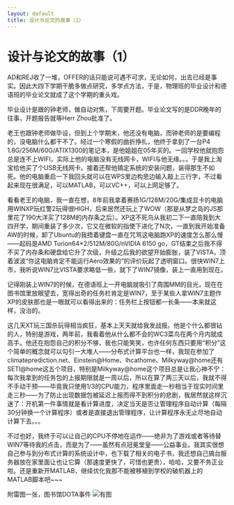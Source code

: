 ```yaml
---
layout: default
title: 设计与论文的故事（1）
---
```

# 设计与论文的故事（1）
AD和REJ收了一堆，OFFER的话只能说可遇不可求，无论如何，出去已经是事实。因此大四下学期干脆多做点研究，多学点方法，于是，物理班的毕业设计和德语班的毕业论文就成了这个学期的重头戏。

毕业设计是跟的钟老师，做自动对焦，下周要开题。毕业论文写的是DDR晚年的往事，开题报告就等Herr Zhou批准了。

老王也跟钟老师做毕设，但到上个学期末，他还没有电脑，而钟老师的是要编程的，没电脑什么都干不了。经过一个寒假的曲折挣扎，他终于拿到了一台P4 1.8G/256M/60G/ATIX1300的笔记本，是他姐姐在05年买的。一回学校他就抱怨总是连不上WIFI，实际上他的电脑没有无线网卡，WIFI与他无缘。。。于是我上淘宝给他买了个USB无线网卡。接着还帮他搞定系统的安装问题，装得那生不如死。他的电脑重启一下我回头就可以在WPS里边构思边输入敲上三行字，不过看起来现在很满足，可以MATLAB，可以VC++，可以上网足够了。

看看老王的电脑，我一直在想，8年前我拿着赛扬1G/128M/20G/集成显卡的电脑用WINXP玩红警2玩得很HIGH，后来居然还玩上了WOW（那是从梦之岛的JS那里花了190大洋买了128M的内存条之后）。XP这不死鸟从我初二下一直陪我到大四开学，期间重装了多少次，它又在微软的指使下进化了N次，一直到我开始准备AW的时候，卸了Ubuntu的我捂着键盘一直在咒骂这电脑跑XP的速度怎么那么慢——起码是AMD Turion64*2/512M/80G/nVIDIA 6150 go，GT结束之后我不得不买了内存条和硬盘给它升了次级，升级之后我的欲望开始膨胀，装了VISTA，顶着波波“你这电脑肯定不能运行Aero效果的”的评价玩起了透明窗口。很快WIN7上市，我听说WIN7比VISTA要求略低一些，就下了WIN7镜像，装上一直用到现在。

记得刚装上WIN7的时候，在德语班上一开电脑就吸引了周围MM的目光，现在在图书馆里放眼望去，宽得出奇的任务栏肯定是WIN7，至于某些人拿WIN7主题作XP的皮肤那也是一眼就可以看得出来的：任务栏上按钮都一长条——本来就这样，没治的。

这几天XT玩三国杀玩得相当疯狂，基本上天天就给我发战报。他是个什么都很钻的人，特别是游戏，两年前，我看着他从什么都不会的WC3菜鸟在两个月内就成高手。他还在抱怨自己的积分不够，我也只能笑笑，也许任何东西只要用“积分”这个简单的概念就可以勾引一大堆人——分布式计算平台也一样，我现在参加了climateprediction.net、Einstein@Home、lhcathome、Milkyway@home还有SETI@home这五个项目，特别是Milkyway@home这个项目总是让我心神不宁：每次我拿到的任务包的上报期限就是一周以后，所以在算了两三天以后，我就不得不手动干预——毕竟我只使用1/3的CPU能力，程序里面走一秒相当于现实时间里走三秒——为了防止出现数据包被延迟上报而得不到积分的悲剧，我居然就这样沉迷了：开机第一件事情就是看计算进度，决定当天是否让管理程序自动计算（每隔30分钟换一个计算程序）或者是直接退出管理程序，让计算程序永无止尽地自动计算下去。。。

不过也好，我终于可以让自己的CPU不停地在运作——绝非为了游戏或者等待替WIN7等待我的点击，而是为了——虽然有点冠冕堂皇——公益事业。我其实很想自己参与到分布式计算的系统设计中，也下载了相关的电子书，我还想自己搞台服务器放在家里面让也让它算（那速度更快了，可惜也更贵），哈哈，又要不务正业啦。还是重新开MATLAB，继续优化我那不能被移植到学校的破机器上的MATLAB脚本吧~~~

附雷图一张，图书馆DOTA事件
![有图](/blog/images/post_images/20100311/dotalibrary.png)
